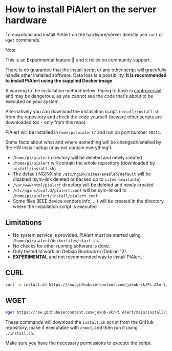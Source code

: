 # How to install PiAlert on the server hardware

To download and install PiAlert on the hardware/server directly use `curl` or `wget` commands.

> [!NOTE]
> This is an Experimental feature 🧪 and it relies on community support.
>
> There is no guarantee that the install script or any other script will gracefully handle other installed software.
> Data loss is a possibility, **it is recommended to install PiAlert using the supplied Docker image**.

A warning to the installation method below: Piping to bash is [controversial](https://pi-hole.net/2016/07/25/curling-and-piping-to-bash) and may
be dangerous, as you cannot see the code that's about to be executed on your system.

Alternatively you can download the installation script `install/install.sh` from the repository and check the code yourself (beware other scripts are
downloaded too - only from this repo).

PiAlert will be installed in `home/pi/pialert/` and run on port number `20211`.

Some facts about what and where something will be changed/installed by the HW install setup (may not contain everything!):

- `/home/pi/pialert` directory will be deleted and newly created
- `/home/pi/pialert` will contain the whole repository (downloaded by `install/install.sh`)
- The default NGINX site `/etc/nginx/sites-enabled/default` will be disabled (sym-link deleted or backed up to `sites-available`)
- `/var/www/html/pialert` directory will be deleted and newly created
- `/etc/nginx/conf.d/pialert.conf` will be sym-linked to `/home/pi/pialert/install/pialert.conf`
- Some files (IEEE device vendors info, ...) will be created in the directory where the installation script is executed

## Limitations

- No system service is provided. PiAlert must be started using `/home/pi/pialert/dockerfiles/start.sh`.
- No checks for other running software is done.
- Only tested to work on Debian Bookworm (Debian 12).
- **EXPERIMENTAL** and not recommended way to install PiAlert.

## CURL

```bash
curl -o install.sh https://raw.githubusercontent.com/jokob-sk/Pi.Alert/main/install/install.sh && sudo chmod +x install.sh && sudo ./install.sh
```

## WGET

```bash
wget https://raw.githubusercontent.com/jokob-sk/Pi.Alert/main/install/install.sh -O install.sh && sudo chmod +x install.sh && sudo ./install.sh
```

These commands will download the `install.sh` script from the GitHub repository, make it executable with `chmod`, and then run it using `./install.sh`.

Make sure you have the necessary permissions to execute the script.
